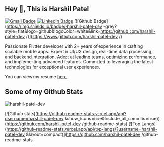 ## Hey 👋, This is Harshil Patel
[![Gmail Badge](https://img.shields.io/badge/-harshilpatel415@gmail.com-c14438?style=flat&logo=Gmail&logoColor=white&link=mailto:harshilpatel415@gmail.com)](mailto:harshilpatel415@gmail.com) 
[![Linkedin Badge](https://img.shields.io/badge/-dev-harshilpatel-0072b1?style=flat&logo=Linkedin&logoColor=white&link=https://www.linkedin.com/in/dev-harshilpatel/)](https://www.linkedin.com/in/dev-harshilpatel/) [![Github Badge](https://img.shields.io/badge/-harshil-patel-dev -grey?style=flat&logo=github&logoColor=white&link=https://github.com/harshil-patel-dev /)](https://www.github.com/harshil-patel-dev /) <p align='left'>Passionate Flutter developer with 2+ years of experience in crafting scalable mobile apps. Expert in UI/UX design, real-time data processing, and backend integration. Adept at leading teams, optimizing performance, and implementing advanced features. Committed to leveraging the latest technologies for exceptional user experiences.</p><p align='left'> You can view my resume <a href='https://drive.google.com/file/d/1WUs-rHtCF80DCQtCG8qb5pF0m3us9ujQ/view?usp=sharing ' target=_blank><u>here</u>.</a></p>
## Some of my Github Stats
<p align=left> <img src=https://komarev.com/ghpvc/?username=harshil-patel-dev  alt=harshil-patel-dev  /> </p>

[![Github stats](https://github-readme-stats.vercel.app/api?username=harshil-patel-dev &show_icons=true&include_all_commits=true)](https://github.com/harshil-patel-dev /github-readme-stats)
[![Top Langs](https://github-readme-stats.vercel.app/api/top-langs/?username=harshil-patel-dev &layout=compact)](https://github.com/harshil-patel-dev /github-readme-stats)
